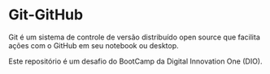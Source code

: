 # Git-GitHub

Git é um sistema de controle de versão distribuído open source que facilita ações com o GitHub em seu notebook ou desktop.

Este repositório é um desafio do BootCamp da Digital Innovation One (DIO).
